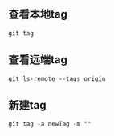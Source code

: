 ## 查看本地tag

```Git
git tag
```

## 查看远端tag

```Git
git ls-remote --tags origin
```

## 新建tag

```Git
git tag -a newTag -m ""
```